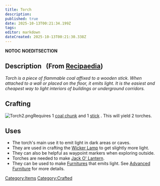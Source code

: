 ```yaml
---
title: Torch
description: 
published: true
date: 2025-10-13T00:21:34.199Z
tags: 
editor: markdown
dateCreated: 2025-10-13T00:21:30.338Z
---
```


__NOTOC__ __NOEDITSECTION__

## Description   (From [Recipaedia](.. "wikilink"))

*Torch is a piece of flammable coal affixed to a wooden stick. When
attached to a wall or placed on the floor, it emits light. It is the
easiest and cheapest way to light interiors of buildings or underground
corridors.*

## Crafting

![Torch2.png](Torch2.png "Torch2.png")Requires 1 [coal
chunk](../Minerals/Coal_Chunk.md "wikilink") and 1 [stick](stick "wikilink") . This
will yield 2 torches.

## Uses

  - The torch's main use it to emit light in dark areas or caves.
  - They are used in crafting the [Wicker Lamp](Wicker_Lamp "wikilink")
    to get slightly more light.
  - They can also be helpful as waypoint markers when exploring outside.
  - Torches are needed to make [Jack O'
    Lantern](Jack_O'_Lantern "wikilink").
  - They can be used to make [Furnitures](Furniture "wikilink") that
    emits light. See [Advanced Furniture](Advanced_Furniture "wikilink")
    for more details.

[Category:Items](Category:Items "wikilink")
[Category:Crafted](Category:Crafted "wikilink")